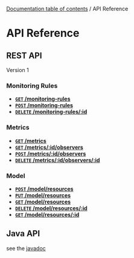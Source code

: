[Documentation table of contents](TOC.md) / API Reference

# API Reference

## REST API

Version 1

### Monitoring Rules

- **[<code>GET</code> /monitoring-rules](rest/monitoring-rules/GET-monitoring-rules.md)**
- **[<code>POST</code> /monitoring-rules](rest/monitoring-rules/POST-monitoring-rules.md)**
- **[<code>DELETE</code> /monitoring-rules/:id](rest/monitoring-rules/DELETE-monitoring-rules-id.md)**

### Metrics

- **[<code>GET</code> /metrics](rest/metrics/GET-metrics.md)**
- **[<code>GET</code> /metrics/:id/observers](rest/metrics/GET-metrics-id-observers.md)**
- **[<code>POST</code> /metrics/:id/observers](rest/metrics/POST-metrics-id-observers.md)**
- **[<code>DELETE</code> /metrics/:id/observers/:id](rest/metrics/DELETE-metrics-id-observers-id.md)**

### Model

- **[<code>POST</code> /model/resources](rest/model/POST-model-resources.md)**
- **[<code>PUT</code> /model/resources](rest/model/PUT-model-resources.md)**
- **[<code>GET</code> /model/resources](rest/model/GET-model-resources.md)**
- **[<code>DELETE</code> /model/resources/:id](rest/model/DELETE-model-resources-id.md)**
- **[<code>GET</code> /model/resources/:id](rest/model/GET-model-resources-id.md)**

## Java API

see the [javadoc](http://deib-polimi.github.io/modaclouds-monitoring-manager/)